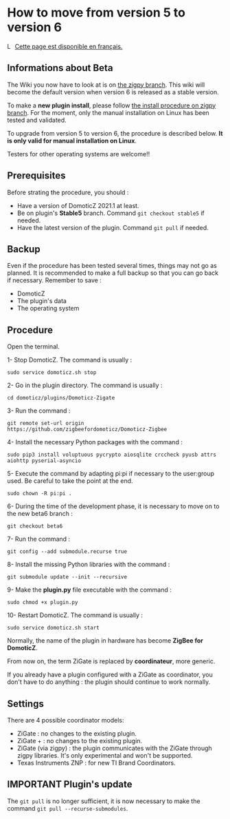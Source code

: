 # How to move from version 5 to version 6

<a href="../fr-fr/Plugin_Version-6.md"><img align="left" width="15" height="15" src="../Images/flag_france.png" alt="Logo"></a>
[Cette page est disponible en français.](../fr-fr/Plugin_Version-6.md)


## Informations about Beta

The Wiki you now have to look at is on [the zigpy branch](https://github.com/zigbeefordomoticz/wiki/blob/zigpy/en-eng/Home.md). This wiki will become the default version when version 6 is released as a stable version.

To make a __new plugin install__, please follow [the install procedure on zigpy branch](https://github.com/zigbeefordomoticz/wiki/blob/zigpy/en-eng/Plugin_Installation.md#2---manual-installation-running-on-linux). For the moment, only the manual installation on Linux has been tested and validated.

To upgrade from version 5 to version 6, the procedure is described below. __It is only valid for manual installation on Linux__.

Testers for other operating systems are welcome!!


## Prerequisites

Before strating the procedure, you should :

* Have a version of DomoticZ 2021.1 at least.
* Be on plugin's __Stable5__ branch. Command `git checkout stable5` if needed.
* Have the latest version of the plugin. Command `git pull` if needed.


## Backup

Even if the procedure has been tested several times, things may not go as planned.
It is recommended to make a full backup so that you can go back if necessary.
Remember to save :

* DomoticZ
* The plugin's data
* The operating system


## Procedure

Open the terminal.

1- Stop DomoticZ. The command is usually :
```
sudo service domoticz.sh stop
```
2- Go in the plugin directory. The command is usually :
```
cd domoticz/plugins/Domoticz-Zigate
```
3- Run the command :
```
git remote set-url origin https://github.com/zigbeefordomoticz/Domoticz-Zigbee
```
4- Install the necessary Python packages with the command :
```
sudo pip3 install voluptuous pycrypto aiosqlite crccheck pyusb attrs aiohttp pyserial-asyncio
```
5- Execute the command by adapting pi:pi if necessary to the user:group used. Be careful to take the point at the end.
```
sudo chown -R pi:pi .
```

6- During the time of the development phase, it is necessary to move on to the new beta6 branch :
```
git checkout beta6
```
7- Run the command :
```
git config --add submodule.recurse true
```
8- Install the missing Python libraries with the command :
```
git submodule update --init --recursive
```
9- Make the __plugin.py__ file executable with the command :
```
sudo chmod +x plugin.py
```
10- Restart DomoticZ. The command is usually :
```
sudo service domoticz.sh start
```


Normally, the name of the plugin in hardware has become __ZigBee for DomoticZ__.

From now on, the term ZiGate is replaced by __coordinateur__, more generic.

If you already have a plugin configured with a ZiGate as coordinator, you don't have to do anything : the plugin should continue to work normally.


## Settings

There are 4 possible coordinator models:

* ZiGate : no changes to the existing plugin.
* ZiGate + : no changes to the existing plugin.
* ZiGate (via zigpy) : the plugin communicates with the ZiGate through zigpy libraries. It's only experimental and won't be supported.
* Texas Instruments ZNP : for new TI Brand Coordinators.



## IMPORTANT Plugin's update

The `git pull` is no longer sufficient, it is now necessary to make the command `git pull --recurse-submodules`.
